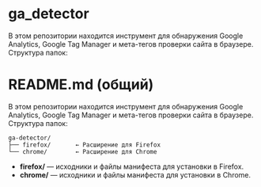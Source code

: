 # ga_detector

В этом репозитории находится инструмент для обнаружения Google Analytics, Google Tag Manager и мета-тегов проверки сайта
в браузере. Структура папок:

# README.md (общий)

В этом репозитории находится инструмент для обнаружения Google Analytics, Google Tag Manager и мета-тегов проверки сайта
в браузере. Структура папок:

```
ga-detector/
├── firefox/       ← Расширение для Firefox
└── chrome/        ← Расширение для Chrome
```

* **firefox/** — исходники и файлы манифеста для установки в Firefox.
* **chrome/** — исходники и файлы манифеста для установки в Chrome.
